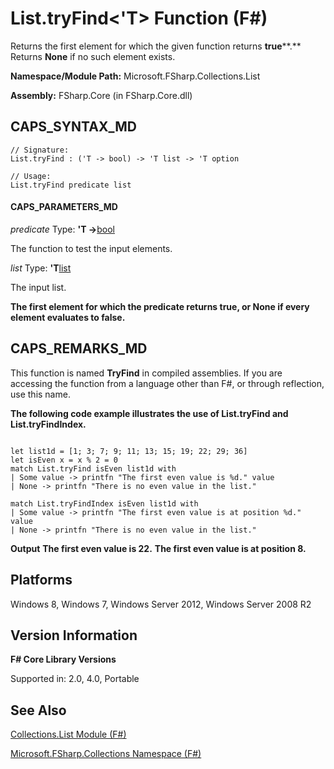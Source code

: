 # List.tryFind<'T> Function (F#)

Returns the first element for which the given function returns **true****.** Returns **None** if no such element exists.

**Namespace/Module Path:** Microsoft.FSharp.Collections.List

**Assembly:** FSharp.Core (in FSharp.Core.dll)


## CAPS_SYNTAX_MD

```
// Signature:
List.tryFind : ('T -> bool) -> 'T list -> 'T option

// Usage:
List.tryFind predicate list
```

#### CAPS_PARAMETERS_MD
*predicate*
Type: **'T -&gt;**[bool](http://msdn.microsoft.com/en-us/library/89c0cf9c-49ce-4207-a3be-555851a67dd5)


The function to test the input elements.


*list*
Type: **'T**[list](http://msdn.microsoft.com/en-us/library/c627b668-477b-4409-91ed-06d7f1b3e4a7)


The input list.



**The first element for which the predicate returns true, or None if every element evaluates to false.**
## CAPS_REMARKS_MD
This function is named **TryFind** in compiled assemblies. If you are accessing the function from a language other than F#, or through reflection, use this name.

**The following code example illustrates the use of List.tryFind and List.tryFindIndex.**
```

let list1d = [1; 3; 7; 9; 11; 13; 15; 19; 22; 29; 36]
let isEven x = x % 2 = 0
match List.tryFind isEven list1d with
| Some value -> printfn "The first even value is %d." value
| None -> printfn "There is no even value in the list."

match List.tryFindIndex isEven list1d with
| Some value -> printfn "The first even value is at position %d." value
| None -> printfn "There is no even value in the list."
```

**Output**
**The first even value is 22.**
**The first even value is at position 8.**
## Platforms
Windows 8, Windows 7, Windows Server 2012, Windows Server 2008 R2


## Version Information
**F# Core Library Versions**

Supported in: 2.0, 4.0, Portable




## See Also
[Collections.List Module &#40;F&#35;&#41;](Collections.List+Module+%28F%23%29.md)

[Microsoft.FSharp.Collections Namespace &#40;F&#35;&#41;](Microsoft.FSharp.Collections+Namespace+%28F%23%29.md)

